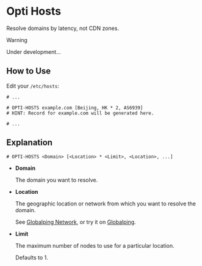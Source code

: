 # Opti Hosts

Resolve domains by latency, not CDN zones.

> [!WARNING]
> Under development...

## How to Use

Edit your `/etc/hosts`:

```text
# ...

# OPTI-HOSTS example.com [Beijing, HK * 2, AS6939]
# HINT: Record for example.com will be generated here.

# ...
```

## Explanation

```
# OPTI-HOSTS <Domain> [<Location> * <Limit>, <Location>, ...]
```

- **Domain**

  The domain you want to resolve.

- **Location**

  The geographic location or network from which you want to resolve the domain.

  See [Globalping Network](https://globalping.io/network), or try it on [Globalping](https://globalping.io/).

- **Limit**

  The maximum number of nodes to use for a particular location.

  Defaults to 1.
